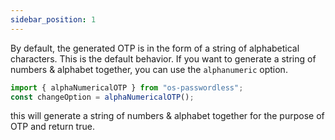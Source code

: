 ```yaml
---
sidebar_position: 1
---
```


By default, the generated OTP is in the form of a string of alphabetical characters. This is the default behavior. If you want to generate a string of numbers & alphabet together, you can use the `alphanumeric` option.

```js
import { alphaNumericalOTP } from "os-passwordless";
const changeOption = alphaNumericalOTP();
```

this will generate a string of numbers & alphabet together for the purpose of OTP and return true.
